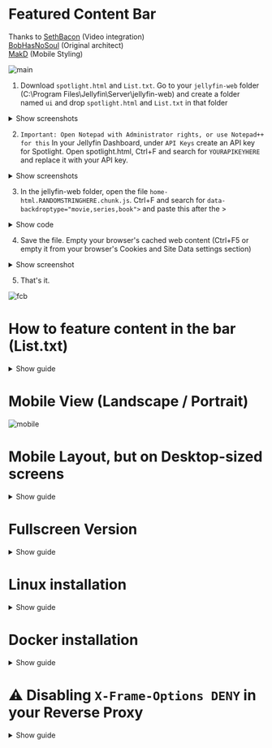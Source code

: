 # Featured Content Bar
Thanks to [SethBacon](https://forum.jellyfin.org/u-sethbacon) (Video integration)<br>
[BobHasNoSoul](https://github.com/BobHasNoSoul) (Original architect)<br>
[MakD](https://github.com/MakD) (Mobile Styling)

![main](https://github.com/user-attachments/assets/cb6c5a44-9121-4fbf-820c-e888efcf20aa)

1. Download ```spotlight.html``` and ```List.txt```. Go to your ```jellyfin-web``` folder (C:\Program Files\Jellyfin\Server\jellyfin-web) and create a folder named ```ui``` and drop ```spotlight.html``` and ```List.txt``` in that folder

<details> <summary>Show screenshots</summary>

![download](https://github.com/user-attachments/assets/30cf946b-7532-46c4-9f43-ad80ed22ea3f)

![Screenshot 2024-11-25 030656](https://github.com/user-attachments/assets/a92129a7-9ace-4db8-aa9c-d229f0e809e1)

</details>

2. ```Important: Open Notepad with Administrator rights, or use Notepad++ for this``` In your Jellyfin Dashboard, under ```API Keys``` create an API key for Spotlight. Open spotlight.html, Ctrl+F and search for ```YOURAPIKEYHERE``` and replace it with your API key.

<details> <summary>Show screenshots</summary>

![Screenshot 2024-11-25 030755](https://github.com/user-attachments/assets/31376edf-4c5c-4514-ab3d-a1299bf0b646)

![Screenshot 2024-11-25 031128](https://github.com/user-attachments/assets/1f28a583-9e36-4076-aab1-27d4e8d95363)
</details>

3. In the jellyfin-web folder, open the file ```home-html.RANDOMSTRINGHERE.chunk.js```. Ctrl+F and search for ```data-backdroptype="movie,series,book">``` and paste this after the >
<details> <summary>Show code</summary>

```js
      <style>
        .featurediframe {width: 95vw; height: 23.5em; display: block; border: 0px solid #000; margin: 0 auto; margin-bottom: 0em; margin-top: 1em;}
	@media (min-width: 2601px) {.featurediframe {height: 50em;} }
        @media (min-width: 2000px) and (max-width: 2600px) {.featurediframe {height: 20em; font-size: 175%;} .layout-desktop #homeTab .sections.homeSectionsContainer {margin-top: -3em !important;} }
        @media (max-width: 1000px) and (orientation: portrait) {.featurediframe {height: 46vh;} }
        @media (max-width: 1000px) and (orientation: landscape) {.featurediframe {height: 98vh;} }
        @media (max-width: 400px) and (orientation: portrait) {.featurediframe {height: 52vh;} }
        @media (max-height: 400px) and (orientation: landscape) {.featurediframe {height: 100vh;} }
        @media screen and (aspect-ratio: 4/3) {.featurediframe {height: 27em;} }
        @media screen and (aspect-ratio: 3/4) {.featurediframe {height: 27em;} }
        @media screen and (aspect-ratio: 16/10) and (max-height: 1200px) {.featurediframe {height: 34em;} }
        @media screen and (aspect-ratio: 10/16) and (max-height: 1280px) {.featurediframe {height: 25em;} }
      </style>
      <div class="tabContent pageTabContent" id="homeTab" data-index="0"><iframe class="featurediframe" src="/web/ui/spotlight.html"></iframe>
```
Then paste this after ```'}}]);``` at the end

```js
document.addEventListener("DOMContentLoaded", () => {
  const homeTab = document.getElementById("homeTab");
  const spotlightIframe = homeTab.querySelector(".featurediframe");

  const observer = new MutationObserver(() => {
  const isHomeTabActive = homeTab.classList.contains("is-active");
    spotlightIframe.style.display = isHomeTabActive ? "block" : "none";
  });
  observer.observe(homeTab, { attributes: true, attributeFilter: ["class"] });
});
```
</details>


4. Save the file. Empty your browser's cached web content (Ctrl+F5 or empty it from your browser's Cookies and Site Data settings section)
<details> <summary>Show screenshot</summary>

![Screenshot 2024-11-25 031248](https://github.com/user-attachments/assets/0fee8b46-2958-4da0-93b0-a00c43835064)
</details>

5. That's it.

![fcb](https://github.com/user-attachments/assets/eb0c9ce0-b96e-4a7e-bf71-ba9a637c25a3)

# How to feature content in the bar (List.txt)
<details> <summary>Show guide</summary>

If nothing is on line 2 or below, the bar will feature content at random.

To preselect content, edit [List.txt](https://github.com/tedhinklater/Jellyfin-Featured-Content-Bar/blob/main/List.txt) in the ```ui``` folder and paste the ID of each piece of content to be featured (IDs can be found in the address bar). 

```IMPORTANT``` If you use List.txt to preselect content and a User has an Age Rating limit on their account (U, PG etc) make sure you add content for them to see too, or it will just be blank (content above their Age Limit is hidden to them)

![list](https://github.com/user-attachments/assets/5f8f7924-7a9b-49c1-aefa-198cefce0f60)
</details>

# Mobile View (Landscape / Portrait)
![mobile](https://i.imgur.com/OrOzpBK.png)

# Mobile Layout, but on Desktop-sized screens
<details> <summary>Show guide</summary>

![mobiledesktop](https://github.com/user-attachments/assets/22aec57b-89b8-48b1-871b-780eb620a2d0)

Same as above, except open this link and download the file [spotlight.html](https://github.com/tedhinklater/Jellyfin-Featured-Content-Bar/blob/main/mobile%20view%20on%20desktop%20screens/spotlight.html) (don't just save the link, it'll save the github page)
</details>

# Fullscreen Version

<details> <summary>Show guide</summary>

![Screenshot 2024-11-24 133953](https://github.com/user-attachments/assets/ededdd38-c16b-40f4-b5e8-86a03c6522c0)

Open this link and download the file [spotlight.html](https://github.com/tedhinklater/Jellyfin-Featured-Content-Bar/blob/main/fullscreen/spotlight.html) (don't just save the link, it'll save the github page)

insert this into home-html.RANDOMSTRINGHERE.chunk.js after ```data-backdroptype="movie,series,book">``` 

```js
<style>.featurediframe { width: 99.5vw; height: 100vh; display: block; border: 0px solid #000; margin: 0 auto; margin-bottom: 40px} @media (max-width:1000px) and (orientation:portrait) {.featurediframe {height: 46vh; width: 95vw;}} @media (max-width:1000px) and (orientation:landscape) {.featurediframe {height: 98vh; width: 95vw;}} @media (min-width: 2000px) { .featurediframe {height:102vh;}}</style><iframe class="featurediframe" src="/web/ui/spotlight.html"></iframe>
```

and add this CSS to the very ```end``` of your Custom CSS

```css
.layout-desktop .page.homePage.libraryPage.allLibraryPage.backdropPage.pageWithAbsoluteTabs.withTabs.mainAnimatedPage { margin-top:-4.5em;}
.layout-desktop .overflowBackdropCard, .overflowSmallBackdropCard {  width: 12.7vw !important;  padding-right: 1.85em;}
.layout-desktop .skinHeader-withBackground {background-color: transparent; backdrop-filter: blur(0px);}
.layout-desktop #homeTab .section0 .sectionTitle.sectionTitle-cards.padded-left {  display: none !important;}
.layout-desktop #homeTab .verticalSection.section1.emby-scroller-container {  position: relative;  top: -27em;  left: 73em; width: 29vw; margin-bottom: -17em;}
.layout-desktop #homeTab .verticalSection.section2.emby-scroller-container::after { content: ''; position: fixed; top: 0; left: 0; width: 100%; height: 100vw; background: black; z-index: -1;}
[dir="ltr"] #homeTab .verticalSection.section0.emby-scroller-container .emby-scrollbuttons {right: -5em; top: -2em;}
.layout-desktop #homeTab .verticalSection.section0 .cardText-first {display: none !important;}
.layout-desktop #homeTab .sections.homeSectionsContainer { margin-top: 2em;}
.layout-desktop .sectionTitle.sectionTitle-cards.padded-left + .itemsContainer { margin-bottom: 2em;}
```

Finally, empty your browser cache
</details>

# Linux installation
<details> <summary>Show guide</summary>

1) Create the ui Directory

```sudo mkdir -p /usr/share/jellyfin/web/ui```

2) Download your spotlight.html and List.txt files (make sure you edited them, as above) and then copy them to the new "ui" folder

```sudo cp /local/path/to/spotlight.html /usr/share/jellyfin/web/ui/```

3) Add the relevant script to home-html.chunk.js

```sudo nano /usr/share/jellyfin/web/home-html.chunk.js```

4) Ensure the ui folder & spotlight.html are readable by Jellyfin

```sudo chown -R jellyfin:jellyfin /usr/share/jellyfin/web/ui```

```sudo chmod -R 755 /usr/share/jellyfin/web/ui```

5) Restart Jellyfin

```sudo systemctl restart jellyfin```

6) Clear Browser Cache

Make sure to clear your browser cache to load the updated home-html.chunk.js & spotlight.html 
</details>

# Docker installation
<details> <summary>Show guide</summary>

1) Create the ui Directory (assuming your container is named jellyfin)

```docker exec -u 0 jellyfin mkdir  /jellyfin/jellyfin-web/ui```

2) Copy your downloaded spotlight.html and List.txt files to the new "ui" folder (don't forget to edit them, as above)

```docker cp spotlight.html jellyfin:/jellyfin/jellyfin-web/ui/```

3) Add the relevant code line to the home-html.<numbers>.chunk.js file

Since I'm not aware of a way to edit the file directly in the container, I just created the file outside and copied it
back in once I edited it:
    
```docker cp jellyfin:/jellyfin/jellyfin-web/home-html.<numbers>.chunk.js .```

and then you can add the relevant code line to the file (see step 6 above)

```nano home-html.<numbers>.chunk.js```

4) Copy the file back to the container

```docker cp home-html.<numbers>.chunk.js jellyfin:/jellyfin/jellyfin-web/```

5) Clear Browser Cache; if it doesn't work instantly, restart the container

```docker restart jellyfin```
</details>

# ⚠️ Disabling `X-Frame-Options DENY` in your Reverse Proxy
<details> <summary>Show guide</summary>

When using a reverse proxy like **Nginx** or **Caddy**, the `X-Frame-Options: DENY` header can block iframes, preventing the feature

## Solution

### Nginx

1. Open your site's configuration:
   ```bash
   sudo nano /etc/nginx/sites-available/your-site.conf
    ```
2. Modify or add the following directive:
   - To disable:
        ```bash
         # add_header X-Frame-Options "DENY";
        ```
   - To allow iframes from the same origin:
        ```bash
        add_header X-Frame-Options "SAMEORIGIN";
        ```
3. Restart Nginx:
    ```bash
    sudo systemctl restart nginx
    ```
### Caddy

1. Modify the /etc/caddy/Caddyfile:
    - To disable:
      
        ```bash
        header -X-Frame-Options
        ```
    - To allow:
      
        ```bash
        header X-Frame-Options "SAMEORIGIN"
        ```
            
2. Restart Caddy:
    ```bash
    sudo systemctl restart caddy
    ```
# Uninstallation

Open ```home-html.RANDOMSTRINGHERE.chunk.js``` and replace everything with this 

```js
"use strict";(self.webpackChunk=self.webpackChunk||[]).push([[8372],{5939:function(a,e,t){t.r(e),e.default='<div id="indexPage" style="outline:0" data-role="page" data-dom-cache="true" class="page homePage libraryPage allLibraryPage backdropPage pageWithAbsoluteTabs withTabs" data-backdroptype="movie,series,book"> <div class="tabContent pageTabContent" id="homeTab" data-index="0"> <div class="sections"></div> </div> <div class="tabContent pageTabContent" id="favoritesTab" data-index="1"> <div class="sections"></div> </div> </div> '}}]);
```
</details>
